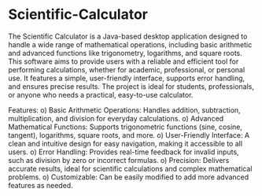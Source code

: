 # Scientific-Calculator

The Scientific Calculator is a Java-based desktop application designed to handle a wide range of mathematical operations, including basic arithmetic and advanced functions like trigonometry, logarithms, and square roots. This software aims to provide users with a reliable and efficient tool for performing calculations, whether for academic, professional, or personal use. It features a simple, user-friendly interface, supports error handling, and ensures precise results. The project is ideal for students, professionals, or anyone who needs a practical, easy-to-use calculator.

Features: 
o) Basic Arithmetic Operations: Handles addition, subtraction, multiplication, and division for everyday calculations. 
o) Advanced Mathematical Functions: Supports trigonometric functions (sine, cosine, tangent), logarithms, square roots, and more. 
o) User-Friendly Interface: A clean and intuitive design for easy navigation, making it accessible to all users. 
o) Error Handling: Provides real-time feedback for invalid inputs, such as division by zero or incorrect formulas. 
o) Precision: Delivers accurate results, ideal for scientific calculations and complex mathematical problems. 
o) Customizable: Can be easily modified to add more advanced features as needed.
